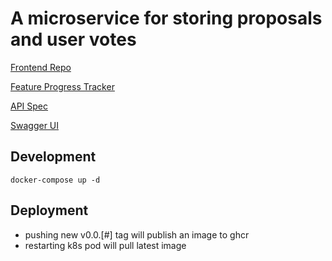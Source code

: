 # A microservice for storing proposals and user votes

[Frontend Repo](https://github.com/tulsawebdevs/website/)

[Feature Progress Tracker](https://github.com/tulsawebdevs/website/issues/91)

[API Spec](https://gist.github.com/helmturner/8cd1f67d54506f03f7e95e8c28bbf519)

[Swagger UI](https://tulsawebdevs.org/docs/api)

## Development

`docker-compose up -d` 

## Deployment

- pushing new v0.0.[#] tag will publish an image to ghcr
- restarting k8s pod will pull latest image
